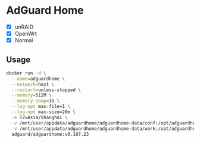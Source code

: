# AdGuard Home

- [x] unRAID
- [x] OpenWrt
- [x] Normal

## Usage

```sh
docker run -d \
  --name=adguardhome \
  --network=host \
  --restart=unless-stopped \
  --memory=512M \
  --memory-swap=1G \
  --log-opt max-file=1 \
  --log-opt max-size=20m \
  -e TZ=Asia/Shanghai \
  -v /mnt/user/appdata/adguardhome/adguardhome-data/conf:/opt/adguardhome/conf \
  -v /mnt/user/appdata/adguardhome/adguardhome-data/work:/opt/adguardhome/work \
  adguard/adguardhome:v0.107.23
```

